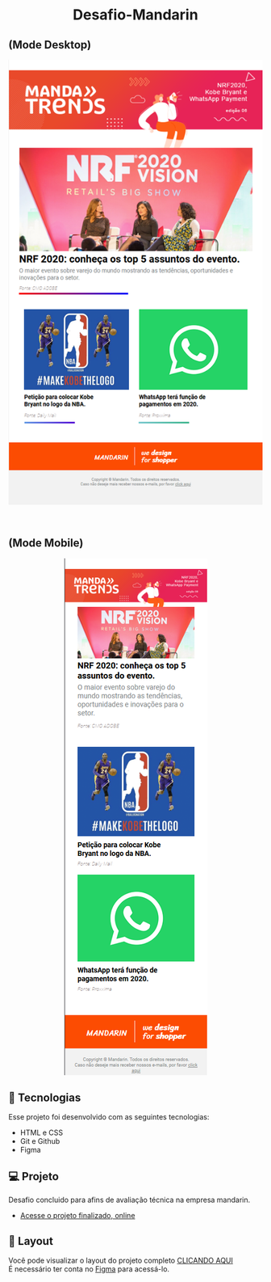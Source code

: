 <h1 align="center"> Desafio-Mandarin </h1>


## (Mode Desktop)
<p align="center">
  <img alt="License" src="https://github.com/DevMaroto/Desafio-Mandarin/blob/Main/assets/previewdeskmandarin.png"/>
</p>

<br>

## (Mode Mobile)

<p align="center">
    <img alt="License" src="https://github.com/DevMaroto/Desafio-Mandarin/blob/Main/assets/previewmobilemandarin.png"/>
</p>


## 🚀 Tecnologias

Esse projeto foi desenvolvido com as seguintes tecnologias:

- HTML e CSS
- Git e Github
- Figma

## 💻 Projeto

Desafio concluido para afins de avaliação técnica na empresa mandarin.

- [Acesse o projeto finalizado, online](https://devmaroto.github.io/Desafio-Mandarin/)

## 🔖 Layout

Você pode visualizar o layout do projeto completo [CLICANDO AQUI](https://www.figma.com/file/rVpopvNgsw3OguPfpBUZaQ/teste-mandarin?type=design&node-id=0-1&mode=design&t=SOrXbM6oHQicsEok-0)
<br>
É necessário ter conta no [Figma](https://figma.com) para acessá-lo.
